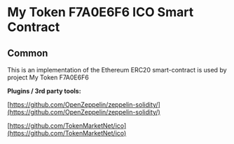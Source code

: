 # My Token F7A0E6F6 ICO Smart Contract

## Common

This is an implementation of the Ethereum ERC20 smart-contract is used by project My Token F7A0E6F6

<b>Plugins / 3rd party tools:</b>

[https://github.com/OpenZeppelin/zeppelin-solidity/](https://github.com/OpenZeppelin/zeppelin-solidity/)

[https://github.com/TokenMarketNet/ico](https://github.com/TokenMarketNet/ico)